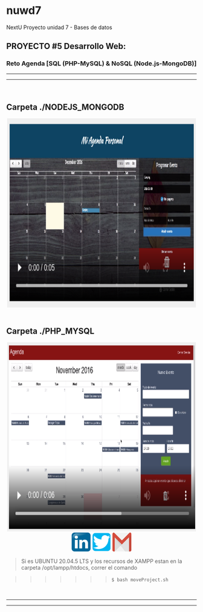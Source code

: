 # nuwd7
NextU Proyecto unidad 7 - Bases de datos


## PROYECTO #5 Desarrollo Web:

### Reto Agenda [SQL (PHP-MySQL) & NoSQL (Node.js-MongoDB)]

<hr><hr><br>

## Carpeta ./NODEJS_MONGODB

<div align="center">
  <img src="img/NODE.png" width="500" height="500">
</div>
<br>

## Carpeta ./PHP_MYSQL

<div align="center">
  <img src="img/PHP.png" width="500" height="500">
</div>

<div align="center">
  <a href="https://co.linkedin.com/in/hugo-celedon"><img src="img/linkedin.png" width="50"></a>
  <a href="https://twitter.com/hugocele"><img src="img/twitter.png" width="50"></a>
  <a href="mailto:hugocele@gmail.com"><img src="img/email.png" width="50" height="50"></a>
</div>

> Si es UBUNTU 20.04.5 LTS y los recursos de XAMPP estan en la carpeta /opt/lampp/htdocs, correr el comando

>>>>>>> `$ bash moveProject.sh` 

<br>

<hr><hr>